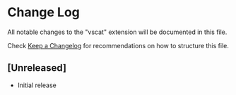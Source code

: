 # Change Log
All notable changes to the "vscat" extension will be documented in this file.

Check [Keep a Changelog](http://keepachangelog.com/) for recommendations on how to structure this file.

## [Unreleased]
- Initial release